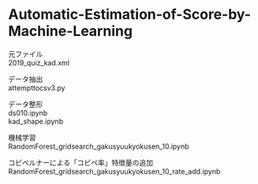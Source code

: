 # Automatic-Estimation-of-Score-by-Machine-Learning

元ファイル  
2019_quiz_kad.xml

データ抽出  
attempttocsv3.py

データ整形  
ds010.ipynb  
kad_shape.ipynb

機械学習  
RandomForest_gridsearch_gakusyuukyokusen_10.ipynb  

コピペルナーによる「コピペ率」特徴量の追加
RandomForest_gridsearch_gakusyuukyokusen_10_rate_add.ipynb
